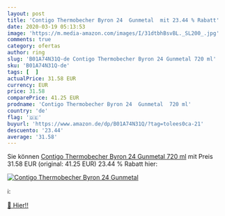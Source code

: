 ```yaml
---
layout: post
title: 'Contigo Thermobecher Byron 24  Gunmetal  mit 23.44 % Rabatt'
date: 2020-03-19 05:13:53
image: 'https://m.media-amazon.com/images/I/31dtbhBsvBL._SL200_.jpg'
comments: true
category: ofertas
author: ring
slug: 'B01A74N31Q-de Contigo Thermobecher Byron 24 Gunmetal 720 ml'
sku: 'B01A74N31Q-de'
tags: [  ]
actualPrice: 31.58 EUR
currency: EUR
price: 31.58
comparePrice: 41.25 EUR
prodname: 'Contigo Thermobecher Byron 24  Gunmetal  720 ml'
country: 'de'
flag: '🇩🇪'
buyurl: 'https://www.amazon.de/dp/B01A74N31Q/?tag=tolees0ca-21'
descuento: '23.44'
average: '31.58'
---
```


Sie können [Contigo Thermobecher Byron 24  Gunmetal  720 ml](https://www.amazon.de/dp/B01A74N31Q/?tag=tolees0ca-21) mit Preis 31.58 EUR (original: 41.25 EUR) 23.44 % Rabatt hier:

[![Contigo Thermobecher Byron 24  Gunmetal ](https://m.media-amazon.com/images/I/31dtbhBsvBL._SL200_.jpg)](https://www.amazon.de/dp/B01A74N31Q/?tag=tolees0ca-21)

ℹ️:


[🛒 Hier!!](https://www.amazon.de/dp/B01A74N31Q/?tag=tolees0ca-21)
